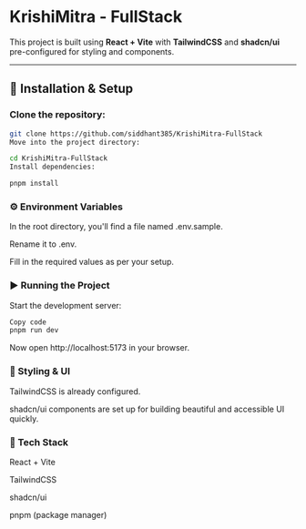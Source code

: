 # KrishiMitra - FullStack

This project is built using **React + Vite** with **TailwindCSS** and **shadcn/ui** pre-configured for styling and components.

---

## 🚀 Installation & Setup

### Clone the repository:
```bash
git clone https://github.com/siddhant385/KrishiMitra-FullStack
Move into the project directory:
```
```bash
cd KrishiMitra-FullStack
Install dependencies:
```
```bash
pnpm install
```
### ⚙️ Environment Variables
In the root directory, you'll find a file named .env.sample.

Rename it to .env.

Fill in the required values as per your setup.

### ▶️ Running the Project
Start the development server:

```bash
Copy code
pnpm run dev
```
Now open http://localhost:5173 in your browser.

### 🎨 Styling & UI
TailwindCSS is already configured.

shadcn/ui components are set up for building beautiful and accessible UI quickly.

### 📂 Tech Stack
React + Vite

TailwindCSS

shadcn/ui

pnpm (package manager)

